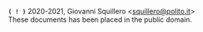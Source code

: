 **`( ! )`** 2020-2021, Giovanni Squillero <<squillero@polito.it>>  
These documents has been placed in the public domain. 
